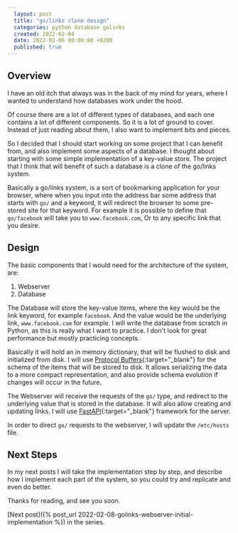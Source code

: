 ```yaml
---
  layout: post
  title: "go/links clone design"
  categories: python database golinks
  created: 2022-02-04
  date: 2022-02-06 00:00:00 +0200
  published: true
---
```


## Overview
I have an old itch that always was in the back of my mind for years, where I
wanted to understand how databases work under the hood.

Of course there are a lot of different types of databases, and each one 
contains a lot of different components. So it is a lot of ground to cover.
Instead of just reading about them, I also want to implement bits and pieces. 

So I decided that I should start working on some project that I can benefit
from, and also implement some aspects of a database. I thought about starting
with some simple implementation of a key-value store. The project that I think
that will benefit of such a database is a clone of the go/links system.

Basically a go/links system, is a sort of bookmarking application for your browser,
where when you input into the address bar some address that starts with `go/` and 
a keyword, it will redirect the browser to some pre-stored site for that keyword. 
For example it is possible to define that `go/facebook` will take you to `www.facebook.com`,
Or to any specific link that you desire.

## Design
The basic components that I would need for the architecture of the system, are:
1. Webserver
2. Database

The Database will store the key-value items, where the key would be the link keyword, 
for example `facebook`. And the value would be the underlying link, `www.facebook.com` for example.
I will write the database from scratch in Python, as this is really what I want to practice. 
I don't look for great performance but mostly practicing concepts.

Basically it will hold an in memory dictionary, that will be flushed to disk and initialized from
disk. I will use [Protocol Buffers](https://developers.google.com/protocol-buffers){:target="_blank"} 
for the schema of the items that will be stored to disk. It allows serializing the data to a more
compact representation, and also provide schema evolution if changes will occur in the future.

The Webserver will receive the requests of the `go/` type, and redirect to the underlying value
that is stored in the database.
It will also allow creating and updating links.
I will use [FastAPI](https://fastapi.tiangolo.com/){:target="_blank"} framework for the server.

In order to direct `go/` requests to the webserver, I will update the `/etc/hosts` file.

## Next Steps
In my next posts I will take the implementation step by step, and describe how I implement 
each part of the system, so you could try and replicate and even do better.

Thanks for reading, and see you soon.

[Next post]({% post_url 2022-02-08-golinks-webserver-initial-implementation %}) in the series.